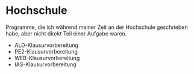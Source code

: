 # Hochschule
Programme, die ich während meiner Zeit an der Hochschule geschrieben habe, aber nicht direkt Teil einer Aufgabe waren.
- ALD-Klausurvorbereitung
- PE2-Klausurvorbereitung
- WEB-Klausurvorbereitung
- IAS-Klausurvorbereitung